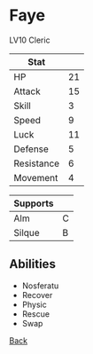 # Faye

LV10 Cleric

| Stat       | <!-- --> |
| ---------- | -------- |
| HP         | 21       |
| Attack     | 15       |
| Skill      | 3        |
| Speed      | 9        |
| Luck       | 11       |
| Defense    | 5        |
| Resistance | 6        |
| Movement   | 4        |

| Supports | <!-- --> |
| -------- | -------- |
| Alm      | C        |
| Silque   | B        |

## Abilities

- Nosferatu
- Recover
- Physic
- Rescue
- Swap

[Back](../README.md)
